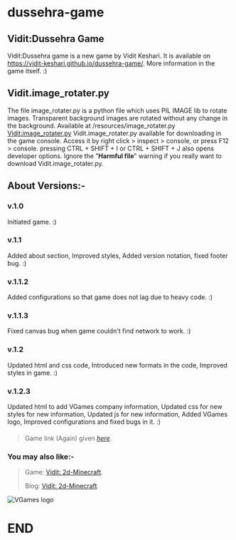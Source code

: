 # dussehra-game
## Vidit:Dussehra Game
Vidit:Dussehra game is a new game by Vidit Keshari. It is available on https://vidit-keshari.github.io/dussehra-game/. More information in the game itself. :)
####
## Vidit.image_rotater.py
The file image_rotater.py is a python file which uses PIL IMAGE lib to rotate images. Transparent background images are rotated without any change in the background. Available at /resources/image_rotater.py
[Vidit:image_rotater.py](resources/image_rotater.py)
Vidit.image_rotater.py available for downloading in the game console. Access it by right click > inspect > console, or press F12 > console. pressing CTRL + SHIFT + I or CTRL + SHIFT + J also opens developer options.
Ignore the "**Harmful file**" warning if you really want to download Vidit.image_rotater.py.
####
## About Versions:-
### v.1.0
Initiated game. 
:)
####
### v.1.1
Added about section, 
Improved styles, 
Added version notation, 
fixed footer bug. 
:)
####
### v.1.1.2
Added configurations so that game does not lag due to heavy code. 
:)
####
### v.1.1.3
Fixed canvas bug when game couldn't find network to work. 
:)
####
### v.1.2
Updated html and css code, 
Introduced new formats in the code, 
Improved styles in game.
:)
####
### v.1.2.3
Updated html to add VGames company information, 
Updated css for new styles for new information, 
Updated js for new information, 
Added VGames logo, 
Improved configurations and fixed bugs in it. 
:)
####

> Game link (Again) given [*here*](https://vidit-keshari.github.io/dussehra-game).

### You may also like:-
> Game: [Vidit: 2d-Minecraft](https://vidit-keshari.github.io/2d-Minecraft).
> 
> Blog: [Vidit: 2d-Minecraft](https://github.com/Vidit-Keshari/2d-Minecraft).

![VGames logo](https://github.com/user-attachments/assets/2e8f2bd0-1854-484f-9f99-d8d690406e50)

# END
